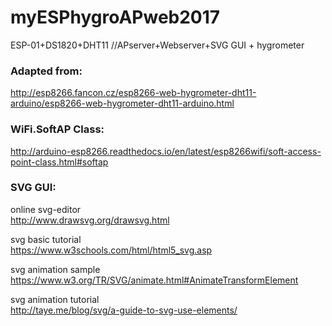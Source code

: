 # myESPhygroAPweb2017
ESP-01+DS1820+DHT11 //APserver+Webserver+SVG GUI + hygrometer 

### Adapted from:
http://esp8266.fancon.cz/esp8266-web-hygrometer-dht11-arduino/esp8266-web-hygrometer-dht11-arduino.html

### WiFi.SoftAP Class:
http://arduino-esp8266.readthedocs.io/en/latest/esp8266wifi/soft-access-point-class.html#softap

### SVG GUI:  
online svg-editor  
http://www.drawsvg.org/drawsvg.html

svg basic tutorial  
https://www.w3schools.com/html/html5_svg.asp

svg animation sample  
https://www.w3.org/TR/SVG/animate.html#AnimateTransformElement

svg animation tutorial  
http://taye.me/blog/svg/a-guide-to-svg-use-elements/
